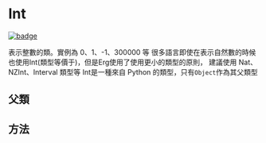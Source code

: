 # Int

[![badge](https://img.shields.io/endpoint.svg?url=https%3A%2F%2Fgezf7g7pd5.execute-api.ap-northeast-1.amazonaws.com%2Fdefault%2Fsource_up_to_date%3Fowner%3Derg-lang%26repos%3Derg%26ref%3Dmain%26path%3Ddoc/EN/API/types/classes/Int.md%26commit_hash%3Dd15cbbf7b33df0f78a575cff9679d84c36ea3ab1)](https://gezf7g7pd5.execute-api.ap-northeast-1.amazonaws.com/default/source_up_to_date?owner=erg-lang&repos=erg&ref=main&path=doc/EN/API/types/classes/Int.md&commit_hash=d15cbbf7b33df0f78a575cff9679d84c36ea3ab1)

表示整數的類。實例為 0、1、-1、300000 等
很多語言即使在表示自然數的時候也使用Int(類型等價于)，但是Erg使用了使用更小的類型的原則，
建議使用 Nat、NZInt、Interval 類型等
Int是一種來自 Python 的類型，只有`Object`作為其父類型

## 父類

## 方法
